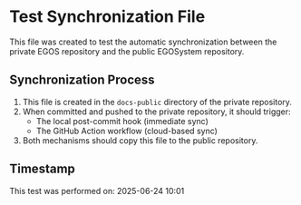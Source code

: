 # Test Synchronization File

This file was created to test the automatic synchronization between the private EGOS repository and the public EGOSystem repository.

## Synchronization Process

1. This file is created in the `docs-public` directory of the private repository.
2. When committed and pushed to the private repository, it should trigger:
   - The local post-commit hook (immediate sync)
   - The GitHub Action workflow (cloud-based sync)
3. Both mechanisms should copy this file to the public repository.

## Timestamp

This test was performed on: 2025-06-24 10:01
